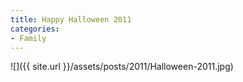 ```yaml
---
title: Happy Halloween 2011
categories:
- Family
---
```


![]({{ site.url }}/assets/posts/2011/Halloween-2011.jpg)
